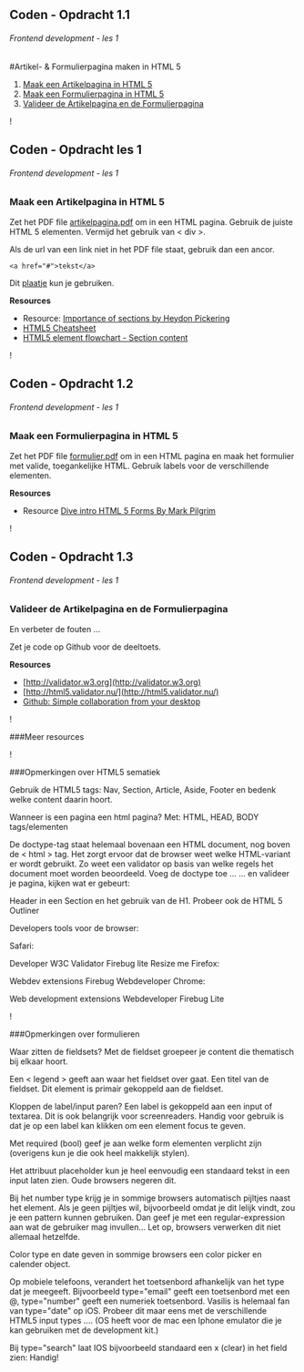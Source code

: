 

## Coden - Opdracht 1.1
###### Frontend development - les 1
#Artikel- & Formulierpagina maken in HTML 5

1. [Maak een Artikelpagina in HTML 5](#2)
2. [Maak een Formulierpagina in HTML 5](#3)
3. [Valideer de Artikelpagina en de Formulierpagina](#4)

!


## Coden - Opdracht les 1
###### Frontend development - les 1

### Maak een **Artikelpagina** in HTML 5
Zet het PDF file [artikelpagina.pdf](https://github.com/CMDA/FED1/blob/gh-pages/Maakopdracht/Artikelpagina%20-%20Opleiding%2020140908.pdf) om in een HTML pagina. Gebruik de juiste HTML 5 elementen. Vermijd het gebruik van < div >.

Als de url van een link niet in het PDF file staat, gebruik dan een ancor. 

	<a href="#">tekst</a>

Dit [plaatje](https://github.com/CMDA/FED1/blob/gh-pages/Maakopdracht/plaatjes/beroepen.jpg?raw=true) kun je gebruiken. 


**Resources**

* Resource: [Importance of sections by Heydon Pickering](http://www.smashingmagazine.com/2013/01/18/the-importance-of-sections/)  
* [HTML5 Cheatsheet](http://www.testking.com/techking/infographics/ultimate-html5-cheatsheat/)  
* [HTML5 element flowchart - Section content](http://html5doctor.com/downloads/h5d-sectioning-flowchart.pdf)



!

## Coden - Opdracht 1.2
###### Frontend development - les 1

### Maak een **Formulierpagina** in HTML 5
Zet het PDF file [formulier.pdf](https://github.com/CMDA/FED1/blob/gh-pages/Maakopdracht/Formulierpagina%20-%20Aanmelden%2020140908.pdf) om in een HTML pagina en maak het formulier met valide, toegankelijke HTML. Gebruik labels voor de verschillende elementen. 

**Resources**

* Resource [Dive intro HTML 5 Forms By Mark Pilgrim](http://diveintohtml5.info/forms.html)


!

## Coden - Opdracht 1.3
###### Frontend development - les 1

### Valideer de Artikelpagina en de Formulierpagina 
En verbeter de fouten ...

Zet je code op Github voor de deeltoets. 


**Resources**

* [http://validator.w3.org](http://validator.w3.org)  
* [http://html5.validator.nu/](http://html5.validator.nu/)  
* [Github: Simple collaboration from your desktop](https://desktop.github.com)



!

###Meer resources



!

###Opmerkingen over HTML5 sematiek

Gebruik de HTML5 tags: Nav, Section, Article, Aside, Footer en bedenk welke content daarin hoort.

Wanneer is een pagina een html pagina? Met: HTML, HEAD, BODY tags/elementen

De doctype-tag staat helemaal bovenaan een HTML document, nog boven de < html > tag. Het zorgt ervoor dat de browser weet welke HTML-variant er wordt gebruikt.
Zo weet een validator op basis van welke regels het document moet worden beoordeeld.
Voeg de doctype toe ...
... en valideer je pagina, kijken wat er gebeurt:


Header in een Section en het gebruik van de H1.
Probeer ook de HTML 5 Outliner


Developers tools voor de browser:

Safari:

Developer
W3C Validator
Firebug lite
Resize me
Firefox:

Webdev extensions
Firebug
Webdeveloper
Chrome:

Web development extensions
Webdeveloper
Firebug Lite




!

###Opmerkingen over formulieren

Waar zitten de fieldsets? 
Met de fieldset groepeer je content die thematisch bij elkaar hoort.

Een < legend > geeft aan waar het fieldset over gaat. Een titel van de fieldset. Dit element is primair gekoppeld aan de fieldset.

Kloppen de label/input paren?
Een label is gekoppeld aan een input of textarea. Dit is ook belangrijk voor screenreaders. Handig voor gebruik is dat je op een label kan klikken om een element focus te geven.

Met required (bool) geef je aan welke form elementen verplicht zijn (overigens kun je die ook heel makkelijk stylen).

Het attribuut placeholder kun je heel eenvoudig een standaard tekst in een input laten zien. Oude browsers negeren dit.

Bij het number type krijg je in sommige browsers automatisch pijltjes naast het element. Als je geen pijltjes wil, bijvoorbeeld omdat je dit lelijk vindt, zou je een pattern kunnen gebruiken. Dan geef je met een regular-expression aan wat de gebruiker mag invullen... Let op, browsers verwerken dit niet allemaal hetzelfde.

Color type en date geven in sommige browsers een color picker en calender object.

Op mobiele telefoons, verandert het toetsenbord afhankelijk van het type dat je meegeeft. Bijvoorbeeld type="email" geeft een toetsenbord met een @, type="number" geeft een numeriek toetsenbord. Vasilis is helemaal fan van type="date" op iOS. Probeer dit maar eens met de verschillende HTML5 input types .... (OS heeft voor de mac een Iphone emulator die je kan gebruiken met de development kit.)

Bij type="search" laat IOS bijvoorbeeld standaard een x (clear) in het field zien: Handig!

